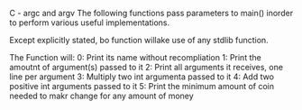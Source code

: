 C - argc and argv
The following functions pass parameters to main() inorder to perform
various useful implementations.

Except explicitly stated, bo function willake use of any stdlib function.

The Function will:
0: Print its name without recompliation
1: Print the amoutnt of argument(s) passed to it
2: Print all arguments it receives, one line per argument
3: Multiply two int argumenta passed to it
4: Add two positive int arguments passed to it
5: Print the minimum amount of coin needed to makr change for any
amount of money